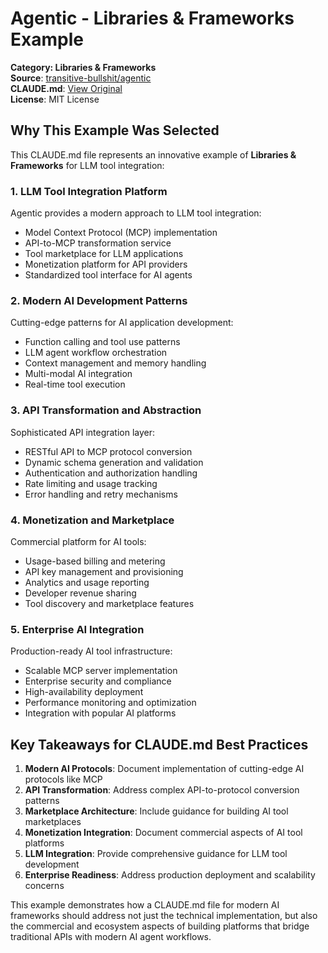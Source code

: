 # Agentic - Libraries & Frameworks Example

**Category: Libraries & Frameworks**  
**Source**: [transitive-bullshit/agentic](https://github.com/transitive-bullshit/agentic)  
**CLAUDE.md**: [View Original](https://github.com/transitive-bullshit/agentic/blob/main/CLAUDE.md)  
**License**: MIT License

## Why This Example Was Selected

This CLAUDE.md file represents an innovative example of **Libraries & Frameworks** for LLM tool integration:

### 1. **LLM Tool Integration Platform**
Agentic provides a modern approach to LLM tool integration:
- Model Context Protocol (MCP) implementation
- API-to-MCP transformation service
- Tool marketplace for LLM applications
- Monetization platform for API providers
- Standardized tool interface for AI agents

### 2. **Modern AI Development Patterns**
Cutting-edge patterns for AI application development:
- Function calling and tool use patterns
- LLM agent workflow orchestration
- Context management and memory handling
- Multi-modal AI integration
- Real-time tool execution

### 3. **API Transformation and Abstraction**
Sophisticated API integration layer:
- RESTful API to MCP protocol conversion
- Dynamic schema generation and validation
- Authentication and authorization handling
- Rate limiting and usage tracking
- Error handling and retry mechanisms

### 4. **Monetization and Marketplace**
Commercial platform for AI tools:
- Usage-based billing and metering
- API key management and provisioning
- Analytics and usage reporting
- Developer revenue sharing
- Tool discovery and marketplace features

### 5. **Enterprise AI Integration**
Production-ready AI tool infrastructure:
- Scalable MCP server implementation
- Enterprise security and compliance
- High-availability deployment
- Performance monitoring and optimization
- Integration with popular AI platforms

## Key Takeaways for CLAUDE.md Best Practices

1. **Modern AI Protocols**: Document implementation of cutting-edge AI protocols like MCP
2. **API Transformation**: Address complex API-to-protocol conversion patterns
3. **Marketplace Architecture**: Include guidance for building AI tool marketplaces
4. **Monetization Integration**: Document commercial aspects of AI tool platforms
5. **LLM Integration**: Provide comprehensive guidance for LLM tool development
6. **Enterprise Readiness**: Address production deployment and scalability concerns

This example demonstrates how a CLAUDE.md file for modern AI frameworks should address not just the technical implementation, but also the commercial and ecosystem aspects of building platforms that bridge traditional APIs with modern AI agent workflows.